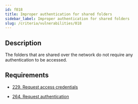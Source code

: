 ```yaml
---
id: f018
title: Improper authentication for shared folders
sidebar_label: Improper authentication for shared folders
slug: /criteria/vulnerabilities/018
---
```


## Description

The folders that are shared over the network
do not require any authentication to be accessed.

## Requirements

- [229. Request access credentials](/criteria/requirements/authentication/229)

- [264. Request authentication](/criteria/requirements/authentication/264)
